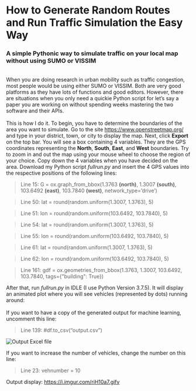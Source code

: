 # How to Generate Random Routes and Run Traffic Simulation the Easy Way
### A simple Pythonic way to simulate traffic on your local map without using SUMO or VISSIM
\
When you are doing research in urban mobility such as traffic congestion, most people would be using either SUMO or VISSIM. Both are very good platforms as they have lots of functions and good editors.
However, there are situations when you only need a quickie Python script for let’s say a paper you are working on without spending weeks mastering the two software and their APIs.
\
\
This is how I do it. To begin, you have to determine the boundaries of the area you want to simulate. Go to the site https://www.openstreetmap.org/ and type in your district, town, or city to display the map. Next, click **Export** on the top bar. You will see a box containing 4 variables. They are the GPS coordinates representing the **North**, **South**, **East**, and **West** boundaries. Try to zoom in and out the map using your mouse wheel to choose the region of your choice. Copy down the 4 variables when you have decided on the area. Download my Python script *fullrun.py* and insert the 4 GPS values into the respective positions of the following lines:

>Line 15: G = ox.graph_from_bbox(1.3763 __(north)__, 1.3007 __(south)__, 103.6492 __(east)__, 103.7840 __(west)__, network_type=’drive’)

>Line 50: lat = round(random.uniform(1.3007, 1.3763), 5)

>Line 51: lon = round(random.uniform(103.6492, 103.7840), 5)  

>Line 54: lat = round(random.uniform(1.3007, 1.3763), 5)

>Line 55: lon = round(random.uniform(103.6492, 103.7840), 5)

>Line 61: lat = round(random.uniform(1.3007, 1.3763), 5)

>Line 62: lon = round(random.uniform(103.6492, 103.7840), 5)

>Line 161: gdf = ox.geometries_from_bbox(1.3763, 1.3007, 103.6492, 103.7840, tags={"building": True})

After that, run *fullrun.py* in IDLE (I use Python Version 3.7.5). It will display an animated plot where you will see vehicles (represented by dots) running around:
\
\
If you want to have a copy of the generated output for machine learning, uncomment this line:

>Line 139: #df.to_csv(“output.csv”)

![Output Excel file](https://i.imgur.com/cJ2Gywq.jpg)


If you want to increase the number of vehicles, change the number on this line:

>Line 23: vehnumber = 10

Output display: https://i.imgur.com/riH10a7.gifv

